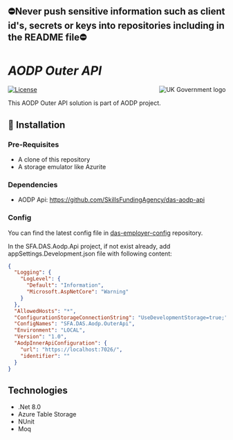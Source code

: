 ## ⛔Never push sensitive information such as client id's, secrets or keys into repositories including in the README file⛔

# _AODP Outer API_

<img src="https://avatars.githubusercontent.com/u/9841374?s=200&v=4" align="right" alt="UK Government logo">

[![License](https://img.shields.io/badge/license-MIT-lightgrey.svg?longCache=true&style=flat-square)](https://en.wikipedia.org/wiki/MIT_License)

This AODP Outer API solution is part of AODP project. 

## 🚀 Installation

### Pre-Requisites
* A clone of this repository
* A storage emulator like Azurite

### Dependencies
* AODP Api: https://github.com/SkillsFundingAgency/das-aodp-api

### Config

You can find the latest config file in [das-employer-config](https://github.com/SkillsFundingAgency/das-employer-config/blob/master/das-apim-endpoints/SFA.DAS.Aodp.OuterApi.json) repository.

In the SFA.DAS.Aodp.Api project, if not exist already, add appSettings.Development.json file with following content:
```json
{
  "Logging": {
    "LogLevel": {
      "Default": "Information",
      "Microsoft.AspNetCore": "Warning"
    }
  },
  "AllowedHosts": "*",
  "ConfigurationStorageConnectionString": "UseDevelopmentStorage=true;",
  "ConfigNames": "SFA.DAS.Aodp.OuterApi",
  "Environment": "LOCAL",
  "Version": "1.0",
  "AodpInnerApiConfiguration": {
    "url": "https://localhost:7026/",
    "identifier": ""
  }
}
```

## Technologies
* .Net 8.0
* Azure Table Storage
* NUnit
* Moq
